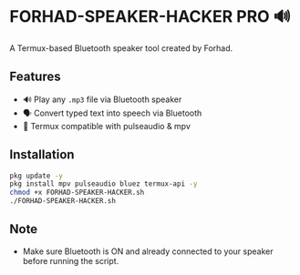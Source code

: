 # FORHAD-SPEAKER-HACKER PRO 🔊

A Termux-based Bluetooth speaker tool created by Forhad.

## Features
- 🔊 Play any `.mp3` file via Bluetooth speaker
- 🗣️ Convert typed text into speech via Bluetooth
- 🐧 Termux compatible with pulseaudio & mpv

## Installation
```bash
pkg update -y
pkg install mpv pulseaudio bluez termux-api -y
chmod +x FORHAD-SPEAKER-HACKER.sh
./FORHAD-SPEAKER-HACKER.sh
```

## Note
- Make sure Bluetooth is ON and already connected to your speaker before running the script.
